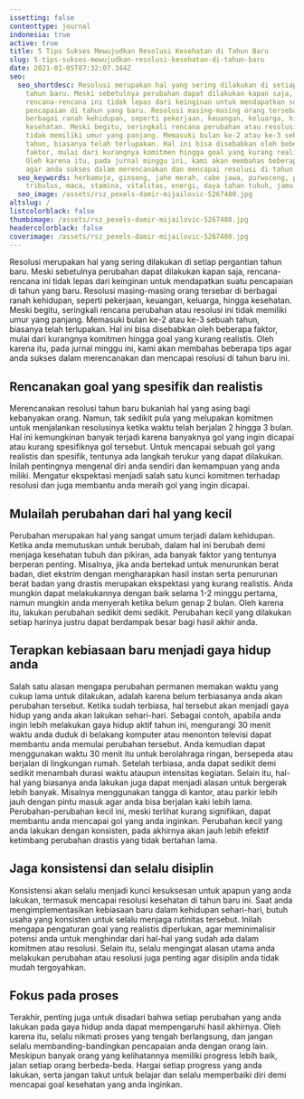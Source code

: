 ```yaml
---
issetting: false
contenttype: journal
indonesia: true
active: true
title: 5 Tips Sukses Mewujudkan Resolusi Kesehatan di Tahun Baru
slug: 5-tips-sukses-mewujudkan-resolusi-kesehatan-di-tahun-baru
date: 2021-01-05T07:32:07.344Z
seo:
  seo_shortdesc: Resolusi merupakan hal yang sering dilakukan di setiap pergantian
    tahun baru. Meski sebetulnya perubahan dapat dilakukan kapan saja,
    rencana-rencana ini tidak lepas dari keinginan untuk mendapatkan suatu
    pencapaian di tahun yang baru. Resolusi masing-masing orang tersebar di
    berbagai ranah kehidupan, seperti pekerjaan, keuangan, keluarga, hingga
    kesehatan. Meski begitu, seringkali rencana perubahan atau resolusi ini
    tidak memiliki umur yang panjang. Memasuki bulan ke-2 atau ke-3 sebuah
    tahun, biasanya telah terlupakan. Hal ini bisa disebabkan oleh beberapa
    faktor, mulai dari kurangnya komitmen hingga goal yang kurang realistis.
    Oleh karena itu, pada jurnal minggu ini, kami akan membahas beberapa tips
    agar anda sukses dalam merencanakan dan mencapai resolusi di tahun baru ini.
  seo_keywords: herbamojo, ginseng, jahe merah, cabe jawa, purwoceng, pasak bumi,
    tribulus, maca, stamina, vitalitas, energi, daya tahan tubuh, jamu, herbal
  seo_image: /assets/rsz_pexels-damir-mijailovic-5267480.jpg
altslug: /
listcolorblack: false
thumbimage: /assets/rsz_pexels-damir-mijailovic-5267480.jpg
headercolorblack: false
coverimage: /assets/rsz_pexels-damir-mijailovic-5267480.jpg
---
```

Resolusi merupakan hal yang sering dilakukan di setiap pergantian tahun baru. Meski sebetulnya perubahan dapat dilakukan kapan saja, rencana-rencana ini tidak lepas dari keinginan untuk mendapatkan suatu pencapaian di tahun yang baru. Resolusi masing-masing orang tersebar di berbagai ranah kehidupan, seperti pekerjaan, keuangan, keluarga, hingga kesehatan. Meski begitu, seringkali rencana perubahan atau resolusi ini tidak memiliki umur yang panjang. Memasuki bulan ke-2 atau ke-3 sebuah tahun, biasanya telah terlupakan. Hal ini bisa disebabkan oleh beberapa faktor, mulai dari kurangnya komitmen hingga goal yang kurang realistis. Oleh karena itu, pada jurnal minggu ini, kami akan membahas beberapa tips agar anda sukses dalam merencanakan dan mencapai resolusi di tahun baru ini.

## Rencanakan goal yang spesifik dan realistis


Merencanakan resolusi tahun baru bukanlah hal yang asing bagi kebanyakan orang. Namun, tak sedikit pula yang melupakan komitmen untuk menjalankan resolusinya ketika waktu telah berjalan 2 hingga 3 bulan. Hal ini kemungkinan banyak terjadi karena banyaknya gol yang ingin dicapai atau kurang spesifiknya gol tersebut. 
Untuk mencapai sebuah gol yang realistis dan spesifik, tentunya ada langkah terukur yang dapat dilakukan. Inilah pentingnya mengenal diri anda sendiri dan kemampuan yang anda miliki. Mengatur ekspektasi menjadi salah satu kunci komitmen terhadap resolusi dan juga membantu anda meraih gol yang ingin dicapai.

## Mulailah perubahan dari hal yang kecil


Perubahan merupakan hal yang sangat umum terjadi dalam kehidupan. Ketika anda memutuskan untuk berubah, dalam hal ini berubah demi menjaga kesehatan tubuh dan pikiran, ada banyak faktor yang tentunya berperan penting. Misalnya, jika anda bertekad untuk menurunkan berat badan, diet ekstrim dengan mengharapkan hasil instan serta penurunan berat badan yang drastis merupakan ekspektasi yang kurang realistis. Anda mungkin dapat melakukannya dengan baik selama 1-2 minggu pertama, namun mungkin anda menyerah ketika belum genap 2 bulan. Oleh karena itu, lakukan perubahan sedikit demi sedikit. Perubahan kecil yang dilakukan setiap harinya justru dapat berdampak besar bagi hasil akhir anda.

## Terapkan kebiasaan baru menjadi gaya hidup anda


Salah satu alasan mengapa perubahan permanen memakan waktu yang cukup lama untuk dilakukan, adalah karena belum terbiasanya anda akan perubahan tersebut. Ketika sudah terbiasa, hal tersebut akan menjadi gaya hidup yang anda akan lakukan sehari-hari.
Sebagai contoh, apabila anda ingin lebih melakukan gaya hidup aktif tahun ini, mengurangi 30 menit waktu anda duduk di belakang komputer atau menonton televisi dapat membantu anda memulai perubahan tersebut. Anda kemudian dapat menggunakan waktu 30 menit itu untuk berolahraga ringan, bersepeda atau berjalan di lingkungan rumah. Setelah terbiasa, anda dapat sedikit demi sedikit menambah durasi waktu ataupun intensitas kegiatan. Selain itu, hal-hal yang biasanya anda lakukan juga dapat menjadi alasan untuk bergerak lebih banyak. Misalnya menggunakan tangga di kantor, atau parkir lebih jauh dengan pintu masuk agar anda bisa berjalan kaki lebih lama.
Perubahan-perubahan kecil ini, meski terlihat kurang signifikan, dapat membantu anda mencapai gol yang anda inginkan. Perubahan kecil yang anda lakukan dengan konsisten, pada akhirnya akan jauh lebih efektif ketimbang perubahan drastis yang tidak bertahan lama.

## Jaga konsistensi dan selalu disiplin


Konsistensi akan selalu menjadi kunci kesuksesan untuk apapun yang anda lakukan, termasuk mencapai resolusi kesehatan di tahun baru ini. Saat anda mengimplementasikan kebiasaan baru dalam kehidupan sehari-hari, butuh usaha yang konsisten untuk selalu menjaga rutinitas tersebut. Inilah mengapa pengaturan goal yang realistis diperlukan, agar meminimalisir potensi anda untuk menghindar dari hal-hal yang sudah ada dalam komitmen atau resolusi. Selain itu, selalu mengingat alasan utama anda melakukan perubahan atau resolusi juga penting agar disiplin anda tidak mudah tergoyahkan.

## Fokus pada proses


Terakhir, penting juga untuk disadari bahwa setiap perubahan yang anda lakukan pada gaya hidup anda dapat mempengaruhi hasil akhirnya. Oleh karena itu, selalu nikmati proses yang tengah berlangsung, dan jangan selalu membanding-bandingkan pencapaian anda dengan orang lain. Meskipun banyak orang yang kelihatannya memiliki progress lebih baik, jalan setiap orang berbeda-beda. Hargai setiap progress yang anda lakukan, serta jangan takut untuk belajar dan selalu memperbaiki diri demi mencapai goal kesehatan yang anda inginkan.